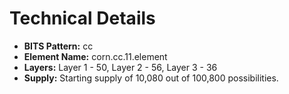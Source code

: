 # Technical Details

* **BITS Pattern:** cc
* **Element Name:** corn.cc.11.element
* **Layers:** Layer 1 - 50, Layer 2 - 56, Layer 3 - 36
* **Supply:** Starting supply of 10,080 out of 100,800 possibilities.

